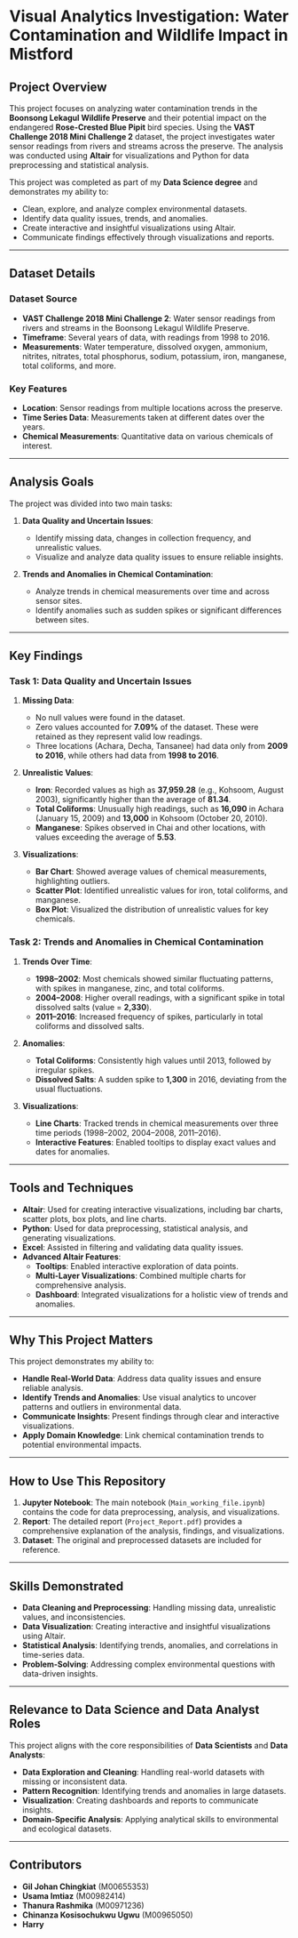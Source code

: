 # Visual Analytics Investigation: Water Contamination and Wildlife Impact in Mistford

## Project Overview
This project focuses on analyzing water contamination trends in the **Boonsong Lekagul Wildlife Preserve** and their potential impact on the endangered **Rose-Crested Blue Pipit** bird species. Using the **VAST Challenge 2018 Mini Challenge 2** dataset, the project investigates water sensor readings from rivers and streams across the preserve. The analysis was conducted using **Altair** for visualizations and Python for data preprocessing and statistical analysis.

This project was completed as part of my **Data Science degree** and demonstrates my ability to:
- Clean, explore, and analyze complex environmental datasets.
- Identify data quality issues, trends, and anomalies.
- Create interactive and insightful visualizations using Altair.
- Communicate findings effectively through visualizations and reports.

---

## Dataset Details
### Dataset Source
- **VAST Challenge 2018 Mini Challenge 2**: Water sensor readings from rivers and streams in the Boonsong Lekagul Wildlife Preserve.
- **Timeframe**: Several years of data, with readings from 1998 to 2016.
- **Measurements**: Water temperature, dissolved oxygen, ammonium, nitrites, nitrates, total phosphorus, sodium, potassium, iron, manganese, total coliforms, and more.

### Key Features
- **Location**: Sensor readings from multiple locations across the preserve.
- **Time Series Data**: Measurements taken at different dates over the years.
- **Chemical Measurements**: Quantitative data on various chemicals of interest.

---

## Analysis Goals
The project was divided into two main tasks:
1. **Data Quality and Uncertain Issues**:
   - Identify missing data, changes in collection frequency, and unrealistic values.
   - Visualize and analyze data quality issues to ensure reliable insights.

2. **Trends and Anomalies in Chemical Contamination**:
   - Analyze trends in chemical measurements over time and across sensor sites.
   - Identify anomalies such as sudden spikes or significant differences between sites.

---

## Key Findings
### Task 1: Data Quality and Uncertain Issues
1. **Missing Data**:
   - No null values were found in the dataset.
   - Zero values accounted for **7.09%** of the dataset. These were retained as they represent valid low readings.
   - Three locations (Achara, Decha, Tansanee) had data only from **2009 to 2016**, while others had data from **1998 to 2016**.

2. **Unrealistic Values**:
   - **Iron**: Recorded values as high as **37,959.28** (e.g., Kohsoom, August 2003), significantly higher than the average of **81.34**.
   - **Total Coliforms**: Unusually high readings, such as **16,090** in Achara (January 15, 2009) and **13,000** in Kohsoom (October 20, 2010).
   - **Manganese**: Spikes observed in Chai and other locations, with values exceeding the average of **5.53**.

3. **Visualizations**:
   - **Bar Chart**: Showed average values of chemical measurements, highlighting outliers.
   - **Scatter Plot**: Identified unrealistic values for iron, total coliforms, and manganese.
   - **Box Plot**: Visualized the distribution of unrealistic values for key chemicals.

### Task 2: Trends and Anomalies in Chemical Contamination
1. **Trends Over Time**:
   - **1998–2002**: Most chemicals showed similar fluctuating patterns, with spikes in manganese, zinc, and total coliforms.
   - **2004–2008**: Higher overall readings, with a significant spike in total dissolved salts (value = **2,330**).
   - **2011–2016**: Increased frequency of spikes, particularly in total coliforms and dissolved salts.

2. **Anomalies**:
   - **Total Coliforms**: Consistently high values until 2013, followed by irregular spikes.
   - **Dissolved Salts**: A sudden spike to **1,300** in 2016, deviating from the usual fluctuations.

3. **Visualizations**:
   - **Line Charts**: Tracked trends in chemical measurements over three time periods (1998–2002, 2004–2008, 2011–2016).
   - **Interactive Features**: Enabled tooltips to display exact values and dates for anomalies.

---

## Tools and Techniques
- **Altair**: Used for creating interactive visualizations, including bar charts, scatter plots, box plots, and line charts.
- **Python**: Used for data preprocessing, statistical analysis, and generating visualizations.
- **Excel**: Assisted in filtering and validating data quality issues.
- **Advanced Altair Features**:
  - **Tooltips**: Enabled interactive exploration of data points.
  - **Multi-Layer Visualizations**: Combined multiple charts for comprehensive analysis.
  - **Dashboard**: Integrated visualizations for a holistic view of trends and anomalies.

---

## Why This Project Matters
This project demonstrates my ability to:
- **Handle Real-World Data**: Address data quality issues and ensure reliable analysis.
- **Identify Trends and Anomalies**: Use visual analytics to uncover patterns and outliers in environmental data.
- **Communicate Insights**: Present findings through clear and interactive visualizations.
- **Apply Domain Knowledge**: Link chemical contamination trends to potential environmental impacts.

---

## How to Use This Repository
1. **Jupyter Notebook**: The main notebook (`Main_working_file.ipynb`) contains the code for data preprocessing, analysis, and visualizations.
2. **Report**: The detailed report (`Project_Report.pdf`) provides a comprehensive explanation of the analysis, findings, and visualizations.
3. **Dataset**: The original and preprocessed datasets are included for reference.

---

## Skills Demonstrated
- **Data Cleaning and Preprocessing**: Handling missing data, unrealistic values, and inconsistencies.
- **Data Visualization**: Creating interactive and insightful visualizations using Altair.
- **Statistical Analysis**: Identifying trends, anomalies, and correlations in time-series data.
- **Problem-Solving**: Addressing complex environmental questions with data-driven insights.

---

## Relevance to Data Science and Data Analyst Roles
This project aligns with the core responsibilities of **Data Scientists** and **Data Analysts**:
- **Data Exploration and Cleaning**: Handling real-world datasets with missing or inconsistent data.
- **Pattern Recognition**: Identifying trends and anomalies in large datasets.
- **Visualization**: Creating dashboards and reports to communicate insights.
- **Domain-Specific Analysis**: Applying analytical skills to environmental and ecological datasets.

---

## Contributors
- **Gil Johan Chingkiat** (M00655353)
- **Usama Imtiaz** (M00982414)
- **Thanura Rashmika** (M00971236)
- **Chinanza Kosisochukwu Ugwu** (M00965050)
- **Harry**
  
